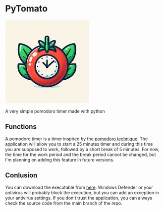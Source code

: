 # PyTomato
![PyTomato logo](logo.png)

A very simple pomodoro timer made with python

## Functions
A pomodoro timer is a timer inspired by the [pomodoro technique](https://en.wikipedia.org/wiki/Pomodoro_Technique). The application will allow you to start a 25 minutes timer and during this time you are supposed to work, followed by a short break of 5 minutes. For now, the time for the work period and the break period cannot be changed, but I'm planning on adding this feature in future versions.

## Conlusion
You can download the executable from [here](). Windows Defender or your antivirus will probably block the execution, but you can add an exception in your antivirus settings. If you don't trust the application, you can always check the source code from the main branch of the repo.